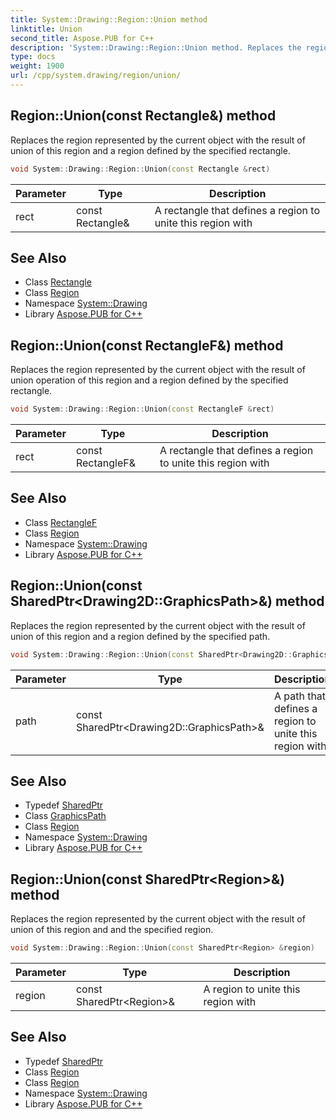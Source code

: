 ```yaml
---
title: System::Drawing::Region::Union method
linktitle: Union
second_title: Aspose.PUB for C++
description: 'System::Drawing::Region::Union method. Replaces the region represented by the current object with the result of union of this region and a region defined by the specified rectangle in C++.'
type: docs
weight: 1900
url: /cpp/system.drawing/region/union/
---
```

## Region::Union(const Rectangle\&) method


Replaces the region represented by the current object with the result of union of this region and a region defined by the specified rectangle.

```cpp
void System::Drawing::Region::Union(const Rectangle &rect)
```


| Parameter | Type | Description |
| --- | --- | --- |
| rect | const Rectangle\& | A rectangle that defines a region to unite this region with |

## See Also

* Class [Rectangle](../../rectangle/)
* Class [Region](../)
* Namespace [System::Drawing](../../)
* Library [Aspose.PUB for C++](../../../)
## Region::Union(const RectangleF\&) method


Replaces the region represented by the current object with the result of union operation of this region and a region defined by the specified rectangle.

```cpp
void System::Drawing::Region::Union(const RectangleF &rect)
```


| Parameter | Type | Description |
| --- | --- | --- |
| rect | const RectangleF\& | A rectangle that defines a region to unite this region with |

## See Also

* Class [RectangleF](../../rectanglef/)
* Class [Region](../)
* Namespace [System::Drawing](../../)
* Library [Aspose.PUB for C++](../../../)
## Region::Union(const SharedPtr\<Drawing2D::GraphicsPath\>\&) method


Replaces the region represented by the current object with the result of union of this region and a region defined by the specified path.

```cpp
void System::Drawing::Region::Union(const SharedPtr<Drawing2D::GraphicsPath> &path)
```


| Parameter | Type | Description |
| --- | --- | --- |
| path | const SharedPtr\<Drawing2D::GraphicsPath\>\& | A path that defines a region to unite this region with |

## See Also

* Typedef [SharedPtr](../../../system/sharedptr/)
* Class [GraphicsPath](../../../system.drawing.drawing2d/graphicspath/)
* Class [Region](../)
* Namespace [System::Drawing](../../)
* Library [Aspose.PUB for C++](../../../)
## Region::Union(const SharedPtr\<Region\>\&) method


Replaces the region represented by the current object with the result of union of this region and and the specified region.

```cpp
void System::Drawing::Region::Union(const SharedPtr<Region> &region)
```


| Parameter | Type | Description |
| --- | --- | --- |
| region | const SharedPtr\<Region\>\& | A region to unite this region with |

## See Also

* Typedef [SharedPtr](../../../system/sharedptr/)
* Class [Region](../)
* Class [Region](../)
* Namespace [System::Drawing](../../)
* Library [Aspose.PUB for C++](../../../)
